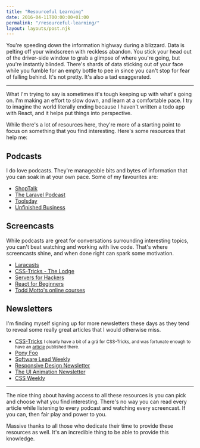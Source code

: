 ```yaml
---
title: "Resourceful Learning"
date: 2016-04-11T00:00:00+01:00
permalink: "/resourceful-learning/"
layout: layouts/post.njk
---
```


You're speeding down the information highway during a blizzard. Data is pelting off your windscreen with reckless abandon. You stick your head out of the driver-side window to grab a glimpse of where you're going, but you're instantly blinded. There's shards of data sticking out of your face while you fumble for an empty bottle to pee in since you can't stop for fear of falling behind. It's not pretty. It's also a tad exaggerated.

---

What I'm trying to say is sometimes it's tough keeping up with what's going on. I'm making an effort to slow down, and learn at a comfortable pace. I try to imagine the world literally ending because I haven't written a todo app with React, and it helps put things into perspective.

While there's a lot of resources here, they're more of a starting point to focus on something that you find interesting. Here's some resources that help me:

## Podcasts

I do love podcasts. They're manageable bits and bytes of information that you can soak in at your own pace. Some of my favourites are:


- [ShopTalk](http://shoptalkshow.com/)
- [The Laravel Podcast](http://www.laravelpodcast.com/)
- [Toolsday](http://toolsday.io/)
- [Unfinished Business](http://www.unfinished.bz/)

## Screencasts

While podcasts are great for conversations surrounding interesting topics, you can't beat watching and working with live code. That's where screencasts shine, and when done right can spark some motivation.

- [Laracasts](https://laracasts.com/)
- [CSS-Tricks - The Lodge](https://css-tricks.com/lodge/)
- [Servers for Hackers](https://serversforhackers.com/)
- [React for Beginners](https://reactforbeginners.com/)
- [Todd Motto's online courses](https://courses.toddmotto.com/pages/courses)

## Newsletters

I'm finding myself signing up for more newsletters these days as they tend to reveal some really great articles that I would otherwise miss.

- [CSS-Tricks](https://css-tricks.com/subscription-options/) <small>I clearly have a bit of a grá for CSS-Tricks, and was fortunate enough to have an [article](https://css-tricks.com/timber-and-twig-reignited-my-love-for-wordpress/) published there.</small>
- [Pony Foo](https://ponyfoo.com/weekly)
- [Software Lead Weekly](http://softwareleadweekly.com/)
- [Responsive Design Newsletter](http://responsivedesignweekly.com/)
- [The UI Animation Newsletter](http://valhead.com/newsletter/)
- [CSS Weekly](http://css-weekly.com/)

---

The nice thing about having access to all these resources is you can pick and choose what you find interesting. There's no way you can read every article while listening to every podcast and watching every screencast. If you can, then fair play and power to you.

Massive thanks to all those who dedicate their time to provide these resources as well. It's an incredible thing to be able to provide this knowledge.

<!-- This article was also posted on [Emagine](https://www.emagine.ie/our-journal/resourceful-learning) but they've removed their blog -->
